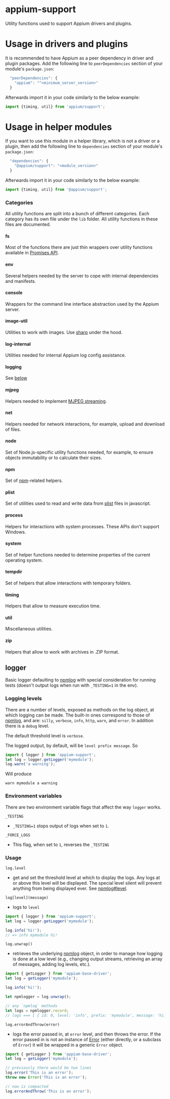 # appium-support

Utility functions used to support Appium drivers and plugins.

# Usage in drivers and plugins

It is recommended to have Appium as a peer dependency in driver and plugin packages.
Add the following line to `peerDependencies` section of your module's `package.json`:

```js
  "peerDependencies": {
    "appium": "^<minimum_server_version>"
  }
```

Afterwards import it in your code similarly to the below example:

```js
import {timing, util} from 'appium/support';
```

# Usage in helper modules

If you want to use this module in a helper library, which is not a driver or a plugin,
then add the following line to `dependencies` section of your module's `package.json`:

```js
  "dependencies": {
    "@appium/support": "<module_version>"
  }
```

Afterwards import it in your code similarly to the below example:

```js
import {timing, util} from '@appium/support';
```

### Categories

All utility functions are split into a bunch of different categories. Each category has its own file under the `lib` folder. All utility functions in these files are documented.

#### fs

Most of the functions there are just thin wrappers over utility functions available in [Promises API](https://nodejs.org/api/fs.html#promises-api).

#### env

Several helpers needed by the server to cope with internal dependencies and manifests.

#### console

Wrappers for the command line interface abstraction used by the Appium server.

#### image-util

Utilities to work with images. Use [sharp](https://github.com/lovell/sharp) under the hood.

#### log-internal

Utilities needed for internal Appium log config assistance.

#### logging

See [below](#logger)

#### mjpeg

Helpers needed to implement [MJPEG streaming](https://en.wikipedia.org/wiki/Motion_JPEG#Video_streaming).

#### net

Helpers needed for network interactions, for example, upload and download of files.

#### node

Set of Node.js-specific utility functions needed, for example, to ensure objects immutability or to calculate their sizes.

#### npm

Set of [npm](https://en.wikipedia.org/wiki/Npm_(software))-related helpers.

#### plist

Set of utilities used to read and write data from [plist](https://en.wikipedia.org/wiki/Property_List) files in javascript.

#### process

Helpers for interactions with system processes. These APIs don't support Windows.

#### system

Set of helper functions needed to determine properties of the current operating system.

#### tempdir

Set of helpers that allow interactions with temporary folders.

#### timing

Helpers that allow to measure execution time.

#### util

Miscellaneous utilities.

#### zip

Helpers that allow to work with archives in .ZIP format.


## logger

Basic logger defaulting to [npmlog](https://github.com/npm/npmlog) with special consideration for running
tests (doesn't output logs when run with `_TESTING=1` in the env).

### Logging levels

There are a number of levels, exposed as methods on the log object, at which logging can be made. The built-in ones correspond to those of [npmlog](https://github.com/npm/npmlog#loglevelprefix-message-), and are:
`silly`, `verbose`, `info`, `http`, `warn`, and `error`. In addition there is a `debug` level.

The default threshold level is `verbose`.

The logged output, by default, will be `level prefix message`. So

```js
import { logger } from 'appium-support';
let log = logger.getLogger('mymodule');
log.warn('a warning');`
```

Will produce

```shell
warn mymodule a warning
```

### Environment variables

There are two environment variable flags that affect the way `logger` works.

`_TESTING`

- `_TESTING=1` stops output of logs when set to `1`.

`_FORCE_LOGS`

- This flag, when set to `1`, reverses the `_TESTING`


### Usage

`log.level`

- get and set the threshold level at which to display the logs. Any logs at or above this level will be displayed. The special level silent will prevent anything from being displayed ever. See [npmlog#level](https://github.com/npm/npmlog#loglevel).

`log[level](message)`

- logs to `level`
```js
import { logger } from 'appium-support';
let log = logger.getLogger('mymodule');

log.info('hi!');
// => info mymodule hi!
```

`log.unwrap()`

- retrieves the underlying [npmlog](https://github.com/npm/npmlog) object, in order to manage how logging is done at a low level (e.g., changing output streams, retrieving an array of messages, adding log levels, etc.).

```js
import { getLogger } from 'appium-base-driver';
let log = getLogger('mymodule');

log.info('hi!');

let npmlogger = log.unwrap();

// any `npmlog` methods
let logs = npmlogger.record;
// logs === [ { id: 0, level: 'info', prefix: 'mymodule', message: 'hi!', messageRaw: [ 'hi!' ] }]
```

`log.errorAndThrow(error)`

- logs the error passed in, at `error` level, and then throws the error. If the error passed in is not an instance of [Error](https://nodejs.org/api/errors.html#errors_class_error) (either directly, or a subclass of `Error`) it will be wrapped in a generic `Error` object.

```js
import { getLogger } from 'appium-base-driver';
let log = getLogger('mymodule');

// previously there would be two lines
log.error('This is an error');
throw new Error('This is an error');

// now is compacted
log.errorAndThrow('This is an error');
```
